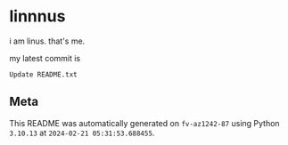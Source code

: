 # linnnus

i am linus. that's me.

my latest commit is

```
Update README.txt
```

## Meta

This README was automatically generated on `fv-az1242-87` using Python
`3.10.13` at `2024-02-21 05:31:53.688455`.
